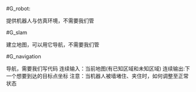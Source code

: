 #G_robot:

提供机器人与仿真环境，不需要我们管

#G_slam

建立地图，可以用它导航，不需要我们管

#G_navigation

导航，需要我们写代码
连续输入：当前地图(有已知区域和未知区域)
连续输出:下一个想要到达的目标点坐标
注意：当机器人被墙堵住、夹住时，如何调整至正常状态
